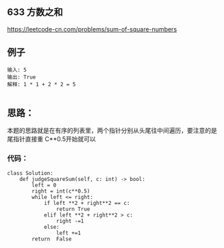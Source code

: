 ##  633  方数之和

https://leetcode-cn.com/problems/sum-of-square-numbers


## 例子
```
输入: 5
输出: True
解释: 1 * 1 + 2 * 2 = 5
 
```

## 思路：

本题的思路就是在有序的列表里，两个指针分别从头尾往中间遍历，要注意的是  尾指针直接重 C**0.5开始就可以

### 代码：
 
```
class Solution:
    def judgeSquareSum(self, c: int) -> bool:
        left = 0
        right = int(c**0.5)
        while left <= right:
            if left **2 + right**2 == c:
                return True
            elif left **2 + right**2 > c:
                right -=1
            else:
                left +=1
        return  False
```

